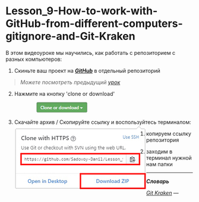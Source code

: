 # Lesson_9-How-to-work-with-GitHub-from-different-computers-gitignore-and-Git-Kraken

В этом видеоуроке мы научились, как работать с репозиторием с разных компьютеров:

1) Скиньте ваш проект на [_**GitHub**_](https://github.com) в отдельный репозиторий
> _Можете посмотреть предыдущий [урок](https://github.com/Sadovoy-Danil/Lesson_8-Learning-to-work-with-the-Git-version-control-system-and-the-GitHub-service.git)_

2) <p>Нажмите на кнопку 'clone or download' </p>
&nbsp;&nbsp;&nbsp;&nbsp;&nbsp;&nbsp;&nbsp;&nbsp;&nbsp;&nbsp;&nbsp;&nbsp;&nbsp;&nbsp;&nbsp;&nbsp;&nbsp;&nbsp;&nbsp;&nbsp;&nbsp;<img src = "/img/btn_clone.png">

3) <p>Скачайте архив / Скопируйте ссылку и воспользуйтесь терминалом:
   <img src = "/img/git_download_zip.png" align = 'left'>
  
   1. копируем ссылку репозитория
  
   2. заходим в терминал нужной нам папки
  
  </p>

<hr>

_**Словарь**_

[_Git Kraken_]() — 
